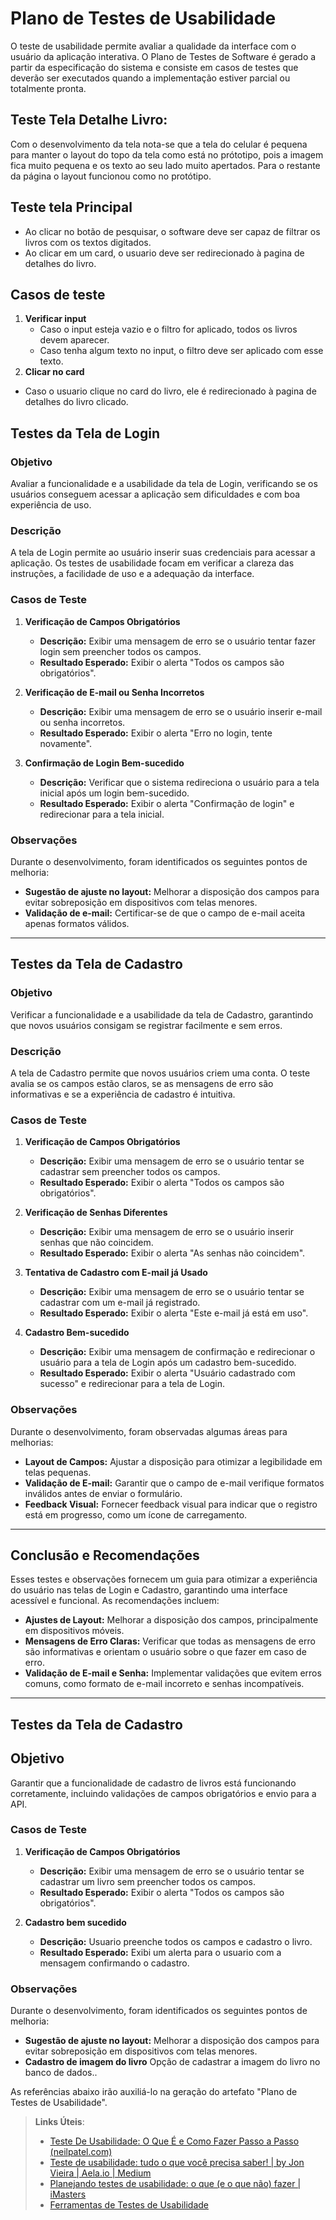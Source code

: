 # Plano de Testes de Usabilidade

O teste de usabilidade permite avaliar a qualidade da interface com o usuário da aplicação interativa. O Plano de Testes de Software é gerado a partir da especificação do sistema e consiste em casos de testes que deverão ser executados quando a implementação estiver parcial ou totalmente pronta.

## Teste Tela Detalhe Livro:
Com o desenvolvimento da tela nota-se que a tela do celular é pequena para manter o layout do topo da tela como está no prótotipo, pois a imagem fica muito pequena e os texto ao seu lado muito apertados.
Para o restante da página o layout funcionou como no protótipo. 

## Teste tela Principal
 - Ao clicar no botão de pesquisar, o software deve ser capaz de filtrar os livros com os textos digitados.
 - Ao clicar em um card, o usuario deve ser redirecionado à pagina de detalhes do livro.
## Casos de teste
1. **Verificar input**
   - Caso o input esteja vazio e o filtro for aplicado, todos os livros devem aparecer.
   - Caso tenha algum texto no input, o filtro deve ser aplicado com esse texto.
2. **Clicar no card**
 - Caso o usuario clique no card do livro, ele é redirecionado à pagina de detalhes do livro clicado.

## Testes da Tela de Login

### Objetivo
Avaliar a funcionalidade e a usabilidade da tela de Login, verificando se os usuários conseguem acessar a aplicação sem dificuldades e com boa experiência de uso.

### Descrição
A tela de Login permite ao usuário inserir suas credenciais para acessar a aplicação. Os testes de usabilidade focam em verificar a clareza das instruções, a facilidade de uso e a adequação da interface.

### Casos de Teste

1. **Verificação de Campos Obrigatórios**
   - **Descrição:** Exibir uma mensagem de erro se o usuário tentar fazer login sem preencher todos os campos.
   - **Resultado Esperado:** Exibir o alerta "Todos os campos são obrigatórios".

2. **Verificação de E-mail ou Senha Incorretos**
   - **Descrição:** Exibir uma mensagem de erro se o usuário inserir e-mail ou senha incorretos.
   - **Resultado Esperado:** Exibir o alerta "Erro no login, tente novamente".

3. **Confirmação de Login Bem-sucedido**
   - **Descrição:** Verificar que o sistema redireciona o usuário para a tela inicial após um login bem-sucedido.
   - **Resultado Esperado:** Exibir o alerta "Confirmação de login" e redirecionar para a tela inicial.

### Observações
Durante o desenvolvimento, foram identificados os seguintes pontos de melhoria:
- **Sugestão de ajuste no layout:** Melhorar a disposição dos campos para evitar sobreposição em dispositivos com telas menores.
- **Validação de e-mail:** Certificar-se de que o campo de e-mail aceita apenas formatos válidos.

---

## Testes da Tela de Cadastro

### Objetivo
Verificar a funcionalidade e a usabilidade da tela de Cadastro, garantindo que novos usuários consigam se registrar facilmente e sem erros.

### Descrição
A tela de Cadastro permite que novos usuários criem uma conta. O teste avalia se os campos estão claros, se as mensagens de erro são informativas e se a experiência de cadastro é intuitiva.

### Casos de Teste

1. **Verificação de Campos Obrigatórios**
   - **Descrição:** Exibir uma mensagem de erro se o usuário tentar se cadastrar sem preencher todos os campos.
   - **Resultado Esperado:** Exibir o alerta "Todos os campos são obrigatórios".

2. **Verificação de Senhas Diferentes**
   - **Descrição:** Exibir uma mensagem de erro se o usuário inserir senhas que não coincidem.
   - **Resultado Esperado:** Exibir o alerta "As senhas não coincidem".

3. **Tentativa de Cadastro com E-mail já Usado**
   - **Descrição:** Exibir uma mensagem de erro se o usuário tentar se cadastrar com um e-mail já registrado.
   - **Resultado Esperado:** Exibir o alerta "Este e-mail já está em uso".

4. **Cadastro Bem-sucedido**
   - **Descrição:** Exibir uma mensagem de confirmação e redirecionar o usuário para a tela de Login após um cadastro bem-sucedido.
   - **Resultado Esperado:** Exibir o alerta "Usuário cadastrado com sucesso" e redirecionar para a tela de Login.

### Observações
Durante o desenvolvimento, foram observadas algumas áreas para melhorias:
- **Layout de Campos:** Ajustar a disposição para otimizar a legibilidade em telas pequenas.
- **Validação de E-mail:** Garantir que o campo de e-mail verifique formatos inválidos antes de enviar o formulário.
- **Feedback Visual:** Fornecer feedback visual para indicar que o registro está em progresso, como um ícone de carregamento.

---

## Conclusão e Recomendações
Esses testes e observações fornecem um guia para otimizar a experiência do usuário nas telas de Login e Cadastro, garantindo uma interface acessível e funcional. As recomendações incluem:
- **Ajustes de Layout:** Melhorar a disposição dos campos, principalmente em dispositivos móveis.
- **Mensagens de Erro Claras:** Verificar que todas as mensagens de erro são informativas e orientam o usuário sobre o que fazer em caso de erro.
- **Validação de E-mail e Senha:** Implementar validações que evitem erros comuns, como formato de e-mail incorreto e senhas incompatíveis.

---

## Testes da Tela de Cadastro

## Objetivo
Garantir que a funcionalidade de cadastro de livros está funcionando corretamente, incluindo validações de campos obrigatórios e envio para a API.

### Casos de Teste

1. **Verificação de Campos Obrigatórios**
   - **Descrição:** Exibir uma mensagem de erro se o usuário tentar se cadastrar um livro sem preencher todos os campos.
   - **Resultado Esperado:** Exibir o alerta "Todos os campos são obrigatórios".

2. **Cadastro bem sucedido**
   - **Descrição:** Usuario preenche todos os campos e cadastro o livro.
   - **Resultado Esperado:** Exibi um alerta para o usuario com a mensagem confirmando o cadastro.
  
 ### Observações
Durante o desenvolvimento, foram identificados os seguintes pontos de melhoria:
- **Sugestão de ajuste no layout:** Melhorar a disposição dos campos para evitar sobreposição em dispositivos com telas menores.
- **Cadastro de imagem do livro** Opção de cadastrar a imagem do livro no banco de dados..

  
As referências abaixo irão auxiliá-lo na geração do artefato "Plano de Testes de Usabilidade".

> **Links Úteis**:
> - [Teste De Usabilidade: O Que É e Como Fazer Passo a Passo (neilpatel.com)](https://neilpatel.com/br/blog/teste-de-usabilidade/)
> - [Teste de usabilidade: tudo o que você precisa saber! | by Jon Vieira | Aela.io | Medium](https://medium.com/aela/teste-de-usabilidade-o-que-voc%C3%AA-precisa-saber-39a36343d9a6/)
> - [Planejando testes de usabilidade: o que (e o que não) fazer | iMasters](https://imasters.com.br/design-ux/planejando-testes-de-usabilidade-o-que-e-o-que-nao-fazer/)
> - [Ferramentas de Testes de Usabilidade](https://www.usability.gov/how-to-and-tools/resources/templates.html)
